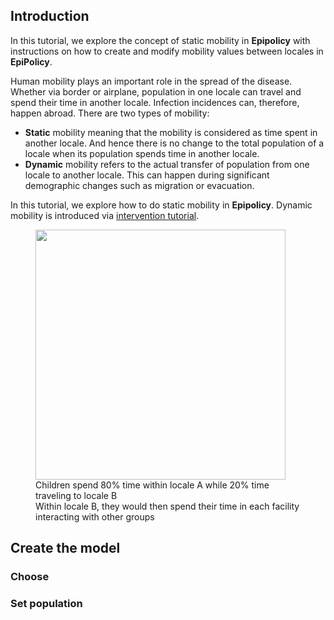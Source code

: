 ## Introduction

In this tutorial, we explore the concept of static mobility in **Epipolicy** with instructions on how to create and modify mobility values between locales in **EpiPolicy**.

Human mobility plays an important role in the spread of the disease. Whether via border or airplane, population in one locale can travel and spend their time in another locale. Infection incidences can, therefore, happen abroad. There are two types of mobility:
- **Static** mobility meaning that the mobility is considered as time spent in another locale. And hence there is no change to the total population of a locale when its population spends time in another locale.
- **Dynamic** mobility refers to the actual transfer of population from one locale to another locale. This can happen during significant demographic changes such as migration or evacuation.

In this tutorial, we explore how to do static mobility in **Epipolicy**. Dynamic mobility is introduced via [intervention tutorial](/).

<figure class="text-center">
  <img src="assets/intro_to_mobility/mobility.png" width="400"/>
  <figcaption>Children spend 80% time within locale A while 20% time traveling to locale B</figcaption>
  <figcaption>Within locale B, they would then spend their time in each facility interacting with other groups</figcaption>
</figure>

## Create the model

### Choose

### Set population

